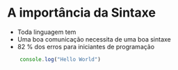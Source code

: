 # A importância da Sintaxe

* Toda linguagem tem
* Uma boa comunicação necessita de uma boa sintaxe
* 82 % dos erros para iniciantes de programação

```js
    console.log("Hello World")
```